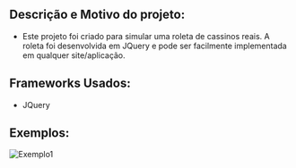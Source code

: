 ## Descrição e Motivo do projeto:
- Este projeto foi criado para simular uma roleta de cassinos reais. A roleta foi desenvolvida em JQuery e pode ser facilmente implementada em qualquer site/aplicação.
 
## Frameworks Usados:
- JQuery

## Exemplos:
![Exemplo1](https://imgur.com/a/2oFUkGJ)